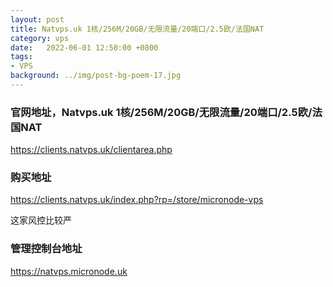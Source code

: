 ```yaml
---
layout: post
title: Natvps.uk 1核/256M/20GB/无限流量/20端口/2.5欧/法国NAT
category: vps
date:   2022-06-01 12:50:00 +0800
tags:
- VPS
background: ../img/post-bg-poem-17.jpg
---
```


### 官网地址，Natvps.uk 1核/256M/20GB/无限流量/20端口/2.5欧/法国NAT
https://clients.natvps.uk/clientarea.php

### 购买地址
https://clients.natvps.uk/index.php?rp=/store/micronode-vps

这家风控比较严

### 管理控制台地址
https://natvps.micronode.uk